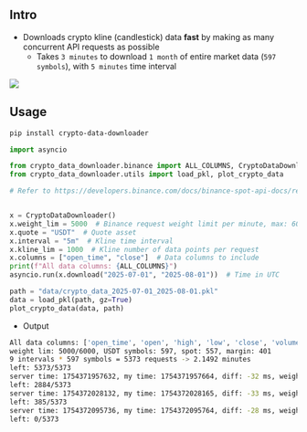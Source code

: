 
## Intro

- Downloads crypto kline (candlestick) data **fast** by making as many concurrent API requests as possible
    - Takes `3 minutes` to download `1 month` of entire market data (`597 symbols`), with `5 minutes` time interval

![](https://raw.githubusercontent.com/SerenaTradingResearch/crypto-data-downloader/main/test/data/crypto_data_2025-07-01_2025-08-01.pkl.png)

## Usage

```bash
pip install crypto-data-downloader
```

```py
import asyncio

from crypto_data_downloader.binance import ALL_COLUMNS, CryptoDataDownloader
from crypto_data_downloader.utils import load_pkl, plot_crypto_data

# Refer to https://developers.binance.com/docs/binance-spot-api-docs/rest-api/market-data-endpoints#klinecandlestick-data


x = CryptoDataDownloader()
x.weight_lim = 5000  # Binance request weight limit per minute, max: 6000
x.quote = "USDT"  # Quote asset
x.interval = "5m"  # Kline time interval
x.kline_lim = 1000  # Kline number of data points per request
x.columns = ["open_time", "close"]  # Data columns to include
print(f"All data columns: {ALL_COLUMNS}")
asyncio.run(x.download("2025-07-01", "2025-08-01"))  # Time in UTC

path = "data/crypto_data_2025-07-01_2025-08-01.pkl"
data = load_pkl(path, gz=True)
plot_crypto_data(data, path)
```

- Output

```bash
All data columns: ['open_time', 'open', 'high', 'low', 'close', 'volume', 'close_time', 'quote_volume', 'n_trades', 'taker_buy_base_volume', 'taker_buy_quote_volume', 'unused']
weight lim: 5000/6000, USDT symbols: 597, spot: 557, margin: 401
9 intervals * 597 symbols = 5373 requests -> 2.1492 minutes
left: 5373/5373
server time: 1754371957632, my time: 1754371957664, diff: -32 ms, weight used: 21
left: 2884/5373
server time: 1754372028132, my time: 1754372028165, diff: -33 ms, weight used: 1
left: 385/5373
server time: 1754372095736, my time: 1754372095764, diff: -28 ms, weight used: 1
left: 0/5373
```
